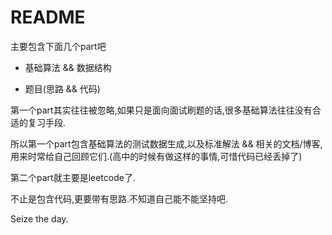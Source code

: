 # README

主要包含下面几个part吧

* 基础算法 && 数据结构

* 题目(思路 && 代码)

第一个part其实往往被忽略,如果只是面向面试刷题的话,很多基础算法往往没有合适的复习手段.

所以第一个part包含基础算法的测试数据生成,以及标准解法 && 相关的文档/博客,用来时常给自己回顾它们.(高中的时候有做这样的事情,可惜代码已经丢掉了)

第二个part就主要是leetcode了.

不止是包含代码,更要带有思路.不知道自己能不能坚持吧.

Seize the day.
